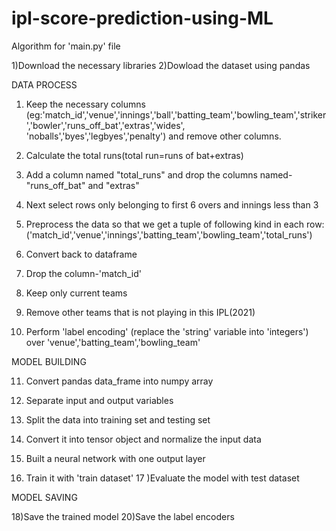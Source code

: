 # ipl-score-prediction-using-ML
Algorithm for 'main.py' file

1)Download the necessary libraries
2)Dowload the dataset using pandas

DATA PROCESS

  1) Keep the necessary columns 
  (eg:'match_id','venue','innings','ball','batting_team','bowling_team','striker','bowler','runs_off_bat','extras','wides',
        'noballs','byes','legbyes','penalty')
 and remove other columns.
 
  2) Calculate the total runs(total run=runs of bat+extras)
  3) Add a column named "total_runs" and drop the columns named-"runs_off_bat" and "extras"
  4) Next select rows only belonging to first 6 overs and innings less than 3
  5) Preprocess the data so that we get a tuple of following kind in each row:
  ('match_id','venue','innings','batting_team','bowling_team','total_runs')
  
  6) Convert back to dataframe
  7) Drop the column-'match_id'
  
  8) Keep only current teams 
  9) Remove other teams that is not playing in this IPL(2021)
  10) Perform 'label encoding' (replace the 'string' variable into 'integers') over 'venue','batting_team','bowling_team'
  
MODEL BUILDING

  11) Convert pandas data_frame into numpy array
  12) Separate input and output variables
  13) Split the  data into training set and testing set
  14) Convert it into tensor object and normalize the input data
  
  15) Built a neural network with one output layer 
  16) Train it with 'train dataset'
  17 )Evaluate the model with test dataset

MODEL SAVING
  
  18)Save the trained model
  20)Save the label encoders
  
  

